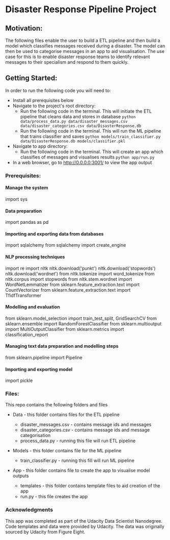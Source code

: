 # Disaster Response Pipeline Project

## Motivation:
The following files enable the user to build a ETL pipeline and then build a model which classifies messages received 
during a disaster. The model can then be used to categorise messages in an app to aid visualisation.
The use case for this is to enable disaster response teams to identify relevant messages to their specialism
and respond to them quickly. 

## Getting Started:
In order to run the following code you will need to:
- Install all prerequisites below
- Navigate to the project's root directory:
    - Run the following code in the terminal. This will initiate the ETL pipeline that cleans data and stores in database
        `python data/process_data.py data/disaster_messages.csv data/disaster_categories.csv data/DisasterResponse.db`
    - Run the following code in the terminal. This will run the ML pipeline that trains classifier and saves
        `python models/train_classifier.py data/DisasterResponse.db models/classifier.pkl`
- Navigate to app directory:
    - Run the following code in the terminal. This will create an app which classifies of messages and visualises results
    `python app/run.py`
- In a web browser, go to http://0.0.0.0:3001/ to view the app output

### Prerequisites:

#### Manage the system
import sys

#### Data preparation
import pandas as pd

#### Importing and exporting data from databases
import sqlalchemy
from sqlalchemy import create_engine

#### NLP processing techniques
import re
import nltk
nltk.download('punkt')
nltk.download('stopwords')
nltk.download('wordnet')
from nltk.tokenize import word_tokenize
from nltk.corpus import stopwords
from nltk.stem.wordnet import WordNetLemmatizer
from sklearn.feature_extraction.text import CountVectorizer
from sklearn.feature_extraction.text import TfidfTransformer

#### Modelling and evaluation
from sklearn.model_selection import train_test_split, GridSearchCV
from sklearn.ensemble import RandomForestClassifier
from sklearn.multioutput import MultiOutputClassifier
from sklearn.metrics import classification_report

#### Managing text data preparation and modelling steps
from sklearn.pipeline import Pipeline

#### Importing and exporting model
import pickle


### Files:
This repo contains the following folders and files
- Data - this folder contains files for the ETL pipeline
    - disaster_messages.csv - contains message ids and messages
    - disaster_categories.csv - contains message ids and message categorisation
    - process_data.py - running this file will run ETL pipeline
    
- Models - this folder contains file for the ML pipeline
    - train_classifier.py - running this fill will run ML pipeline
    
- App - this folder contains file to create the app to visualise model outputs
    - templates - this folder contains template files to aid creation of the app
    - run.py - this file creates the app
   
### Acknowledgments
This app was completed as part of the Udacity Data Scientist Nanodegree. Code templates and data were provided by Udacity. The data was originally sourced by Udacity from Figure Eight.




